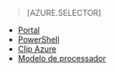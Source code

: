 > [AZURE.SELECTOR]
- [Portal](../articles/virtual-network/virtual-networks-create-nsg-arm-pportal.md)
- [PowerShell](../articles/virtual-network/virtual-networks-create-nsg-arm-ps.md)
- [Clip Azure](../articles/virtual-network/virtual-networks-create-nsg-arm-cli.md)
- [Modelo de processador](../articles/virtual-network/virtual-networks-create-nsg-arm-template.md)